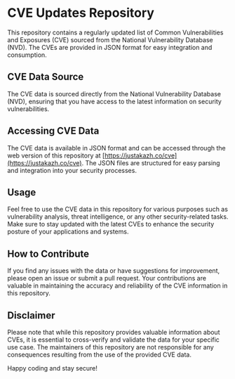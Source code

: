 # CVE Updates Repository

This repository contains a regularly updated list of Common Vulnerabilities and Exposures (CVE) sourced from the National Vulnerability Database (NVD). The CVEs are provided in JSON format for easy integration and consumption.

## CVE Data Source

The CVE data is sourced directly from the National Vulnerability Database (NVD), ensuring that you have access to the latest information on security vulnerabilities.

## Accessing CVE Data

The CVE data is available in JSON format and can be accessed through the web version of this repository at [https://justakazh.co/cve](https://justakazh.co/cve). The JSON files are structured for easy parsing and integration into your security processes.

## Usage

Feel free to use the CVE data in this repository for various purposes such as vulnerability analysis, threat intelligence, or any other security-related tasks. Make sure to stay updated with the latest CVEs to enhance the security posture of your applications and systems.

## How to Contribute

If you find any issues with the data or have suggestions for improvement, please open an issue or submit a pull request. Your contributions are valuable in maintaining the accuracy and reliability of the CVE information in this repository.

## Disclaimer

Please note that while this repository provides valuable information about CVEs, it is essential to cross-verify and validate the data for your specific use case. The maintainers of this repository are not responsible for any consequences resulting from the use of the provided CVE data.

Happy coding and stay secure!

